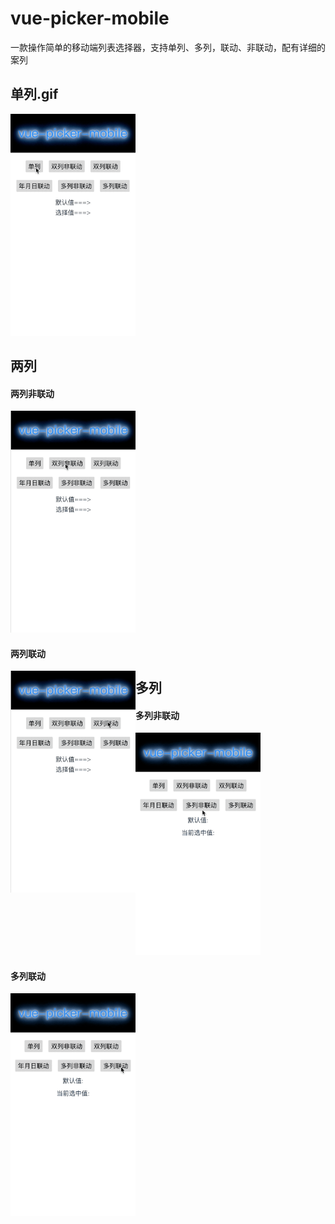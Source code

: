 # vue-picker-mobile
一款操作简单的移动端列表选择器，支持单列、多列，联动、非联动，配有详细的案列

## 单列.gif
<img src='./src/assets/s1.gif' width="200px"/>

## 两列
#### 两列非联动
<img src='./src/assets/d1.gif' width="200px"/>

#### 两列联动
<img src='./src/assets/d2.gif' width="200px" style="float:left"/>

## 多列
#### 多列非联动
<img src='./src/assets/m1.gif' width="200px"/>

#### 多列联动
<img src='./src/assets/m2.gif' width="200px" style="float:left"/>
